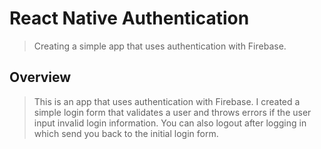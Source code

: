# React Native Authentication
> Creating a simple app that uses authentication with Firebase.

## Overview
> This is an app that uses authentication with Firebase. I created a simple login form that validates a user and throws errors if the user input invalid login information. You can also logout after logging in which send you back to the initial login form.
